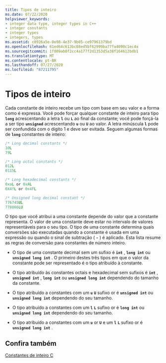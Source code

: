 ```yaml
---
title: Tipos de inteiro
ms.date: 07/22/2020
helpviewer_keywords:
- integer data type, integer types in C++
- integer constants
- integer types
- integers, types
ms.assetid: c8926a5e-0e98-4e37-9b05-ce97961379bd
ms.openlocfilehash: 61ed64c613bc88ed5bf62999ba77fa4090c1ec4a
ms.sourcegitcommit: 1f009ab0f2cc4a177f2d1353d5a38f164612bdb1
ms.translationtype: MT
ms.contentlocale: pt-BR
ms.lasthandoff: 07/27/2020
ms.locfileid: "87211795"
---
```

# <a name="integer-types"></a>Tipos de inteiro

Cada constante de inteiro recebe um tipo com base em seu valor e a forma como é expressa. Você pode forçar qualquer constante de inteiro para tipo **`long`** acrescentando a letra **`l`** ou **`L`** ao final da constante; você pode forçá-la a ser tipo **`unsigned`** acrescentando **`u`** ou **`U`** ao valor. A letra minúscula **`l`** pode ser confundida com o dígito 1 e deve ser evitada. Seguem algumas formas de **`long`** constantes de inteiro:

```C
/* Long decimal constants */
10L
79L

/* Long octal constants */
012L
0115L

/* Long hexadecimal constants */
0xaL or 0xAL
0X4fL or 0x4FL

/* Unsigned long decimal constant */
776745UL
778866LU
```

O tipo que você atribui a uma constante depende do valor que a constante representa. O valor de uma constante deve estar no intervalo de valores representáveis para o seu tipo. O tipo de uma constante determina quais conversões são executadas quando a constante é usada em uma expressão ou quando o sinal de subtração ( **`-`** ) é aplicado. Esta lista resume as regras de conversão para constantes de número inteiro.

- O tipo de uma constante decimal sem um sufixo é **`int`** , **`long int`** ou **`unsigned long int`** . O primeiro destes três tipos em que o valor da constante pode ser representado é o tipo atribuído à constante.

- O tipo atribuído às constantes octais e hexadecimal sem sufixos é **`int`** , **`unsigned int`** , **`long int`** ou **`unsigned long int`** dependendo do tamanho da constante.

- O tipo atribuído a constantes com um **`u`** **`U`** sufixo or é **`unsigned int`** ou **`unsigned long int`** dependendo do seu tamanho.

- O tipo atribuído a constantes com um **`l`** **`L`** sufixo or é **`long int`** ou **`unsigned long int`** dependendo do seu tamanho.

- O tipo atribuído a constantes com um **`u`** or **`U`** e um **`l`** **`L`** sufixo or é **`unsigned long int`** .

## <a name="see-also"></a>Confira também

[Constantes de inteiro C](../c-language/c-integer-constants.md)
